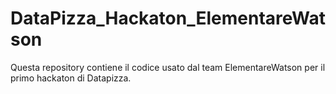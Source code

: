 # DataPizza_Hackaton_ElementareWatson
Questa repository contiene il codice usato dal team ElementareWatson per il primo hackaton di Datapizza.
